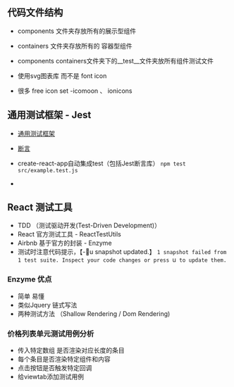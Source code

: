 
## 代码文件结构
- components 文件夹存放所有的展示型组件
- containers 文件夹存放所有的 容器型组件

- components containers文件夹下的__test__文件夹放所有组件测试文件


- 使用svg图表库 而不是 font icon 
- 很多 free icon set -icomoon 、 ionicons


## 通用测试框架 - Jest
- [通用测试框架](https://jestjs.io/zh-Hans/)
- [断言](https://jestjs.io/docs/zh-Hans/using-matchers)
- create-react-app自动集成test（包括Jest断言库） `npm test src/example.test.js`

- 



## React 测试工具
- TDD （测试驱动开发(Test-Driven Development)）
- React 官方测试工具 - ReactTestUtils
- Airbnb 基于官方的封装 - Enzyme
- 测试时注意代码提示，【-u snapshot updated.】 `1 snapshot failed from 1 test suite. Inspect your code changes or press `u` to update them.`

### Enzyme 优点
- 简单 易懂
- 类似Jquery 链式写法
- 两种测试方法 （Shallow Rendering / Dom Rendering)

### 价格列表单元测试用例分析
- 传入特定数组 是否渲染对应长度的条目
- 每个条目是否渲染特定组件和内容
- 点击按钮是否触发特定回调
- 给viewtab添加测试用例


